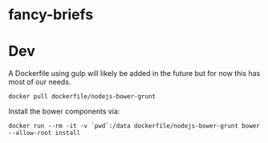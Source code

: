 fancy-briefs
============

Dev
===

A Dockerfile using gulp will likely be added in the future but for now this has most of our needs.

```
docker pull dockerfile/nodejs-bower-grunt
```

Install the bower components via:

```
docker run --rm -it -v `pwd`:/data dockerfile/nodejs-bower-grunt bower --allow-root install
```
